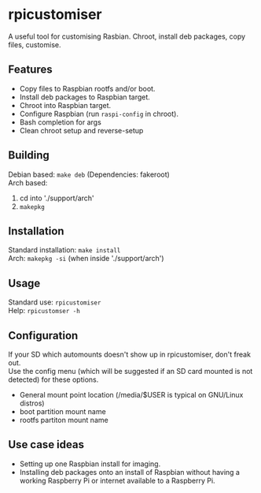 # rpicustomiser  
A useful tool for customising Rasbian. Chroot, install deb packages, copy files, customise.  

## Features  
- Copy files to Raspbian rootfs and/or boot.  
- Install deb packages to Raspbian target.  
- Chroot into Raspbian target.  
- Configure Raspbian (run `raspi-config` in chroot).  
- Bash completion for args  
- Clean chroot setup and reverse-setup  

## Building
Debian based: `make deb` (Dependencies: fakeroot)  
Arch based:
1. cd into './support/arch'  
2. `makepkg`

## Installation
Standard installation: `make install`  
Arch: `makepkg -si` (when inside './support/arch')  

## Usage  
Standard use: `rpicustomiser`  
Help: `rpicustomser -h`  

## Configuration  
If your SD which automounts doesn't show up in rpicustomiser, don't freak out.  
Use the config menu (which will be suggested if an SD card mounted is not detected) for these options.  
- General mount point location (/media/$USER is typical on GNU/Linux distros)  
- boot partition mount name  
- rootfs partiton mount name  

## Use case ideas  
- Setting up one Raspbian install for imaging.  
- Installing deb packages onto an install of Raspbian without having a working Raspberry Pi or internet available to a Raspberry Pi.  
